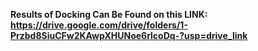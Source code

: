**Results of Docking Can Be Found on this LINK:**
**https://drive.google.com/drive/folders/1-Przbd8SiuCFw2KAwpXHUNoe6rlcoDq-?usp=drive_link**

